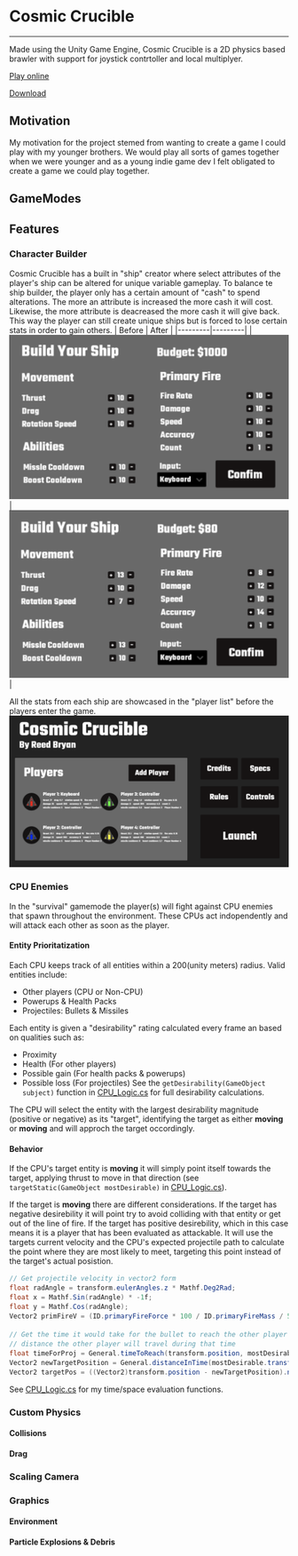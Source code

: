 # Cosmic Crucible

<hr/>

Made using the Unity Game Engine, Cosmic Crucible is a 2D physics based brawler with support for joystick contrtoller and local multiplyer.

[Play online](https://simmer.io/@reedoover/cosmic-crucible)

[Download](https://reedoover.itch.io/cosmic-crucible)

## Motivation
My motivation for the project stemed from wanting to create a game I could play with my younger brothers. We would play all sorts of games together when we were younger and as a young indie game dev I felt obligated to create a game we could play together.

## GameModes

## Features

### Character Builder
Cosmic Crucible has a built in "ship" creator where select attributes of the player's ship can be altered for unique variable gameplay. To balance te ship builder, the player only has a certain amount of "cash" to spend alterations. The more an attribute is increased the more cash it will cost. Likewise, the more attribute is deacreased the more cash it will give back. This way the player can still create unique ships but is forced to lose certain stats in order to gain others.
|  Before | After   |
|---------|---------|
| ![Alt text](https://raw.githubusercontent.com/reedbryan/CosmicCrucible/main/Assets/Sprites/UI/ReadmeScreenShots/PlayerBuilder2.png) | ![Alt text](https://raw.githubusercontent.com/reedbryan/CosmicCrucible/main/Assets/Sprites/UI/ReadmeScreenShots/PlayerBuilder1.png) |

All the stats from each ship are showcased in the "player list" before the players enter the game.
![Alt text](https://raw.githubusercontent.com/reedbryan/CosmicCrucible/main/Assets/Sprites/UI/ReadmeScreenShots/PlayerList.png)

### CPU Enemies
In the "survival" gamemode the player(s) will fight against CPU enemies that spawn throughout the environment. These CPUs act indopendently and will attack each other as soon as the player.

#### Entity Prioritatization
Each CPU keeps track of all entities within a 200(unity meters) radius. 
Valid entities include:
- Other players (CPU or Non-CPU)
- Powerups & Health Packs
- Projectiles: Bullets & Missiles

Each entity is given a "desirability" rating calculated every frame an based on qualities such as:
- Proximity
- Health (For other players)
- Possible gain (For health packs & powerups)
- Possible loss (For projectiles)
See the `getDesirability(GameObject subject)` function in [CPU_Logic.cs](https://github.com/reedbryan/CosmicCrucible/blob/main/Assets/Scripts/CPU/CPU_Logic.cs) for full desirability calculations.

The CPU will select the entity with the largest desirability magnitude (positive or negative) as its "target", identifying the target as either **moving** or **moving** and will approch the target occordingly.

#### Behavior
If the CPU's target entity is **moving** it will simply point itself towards the target, applying thrust to move in that direction (see `targetStatic(GameObject mostDesirable)` in [CPU_Logic.cs](https://github.com/reedbryan/CosmicCrucible/blob/main/Assets/Scripts/CPU/CPU_Logic.cs)). 

If the target is **moving** there are different considerations. If the target has negative desirebility it will point try to avoid colliding with that entity or get out of the line of fire. If the target has positive desirebility, which in this case means it is a player that has been evaluated as attackable. It will use the targets current velocity and the CPU's expected projectile path to calculate the point where they are most likely to meet, targeting this point instead of the target's actual posistion.
```c#
// Get projectile velocity in vector2 form
float radAngle = transform.eulerAngles.z * Mathf.Deg2Rad;
float x = Mathf.Sin(radAngle) * -1f;
float y = Mathf.Cos(radAngle);
Vector2 primFireV = (ID.primaryFireForce * 100 / ID.primaryFireMass / 50 * new Vector2(x,y)) + rb.velocity;

// Get the time it would take for the bullet to reach the other player and
// distance the other player will travel during that time
float timeForProj = General.timeToReach(transform.position, mostDesirable.transform.position, primFireV, ID.primaryFireDrag);
Vector2 newTargetPosition = General.distanceInTime(mostDesirable.transform.position, timeForProj, mostDrb.velocity, mostDrb.drag);
Vector2 targetPos = ((Vector2)transform.position - newTargetPosition).normalized;
```
See [CPU_Logic.cs](https://github.com/reedbryan/CosmicCrucible/blob/main/Assets/Scripts/Main/General.cs) for my time/space evaluation functions.

### Custom Physics
#### Collisions
#### Drag

### Scaling Camera

### Graphics
#### Environment
#### Particle Explosions & Debris
